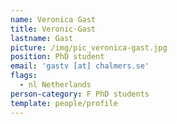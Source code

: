 ```yaml
---
name: Veronica Gast
title: Veronic-Gast
lastname: Gast
picture: /img/pic_veronica-gast.jpg
position: PhD student
email: 'gastv [at] chalmers.se'
flags:
  - nl Netherlands
person-category: F PhD students
template: people/profile
---
```


